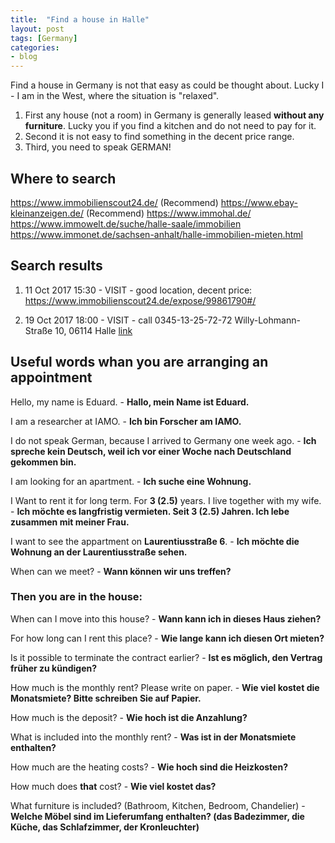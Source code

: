 ```yaml
---
title:  "Find a house in Halle"
layout: post
tags: [Germany]
categories:
- blog
---
```


Find a house in Germany is not that easy as could be thought about. Lucky I - I am in the West, where the situation is "relaxed".

1.  First any house (not a room) in Germany is generally leased **without any furniture**. Lucky you if you find a kitchen and do not need to pay for it. 
1.  Second it is not easy to find something in the decent price range.
1.  Third, you need to speak GERMAN!

## Where to search

https://www.immobilienscout24.de/ (Recommend)
https://www.ebay-kleinanzeigen.de/ (Recommend)
https://www.immohal.de/
https://www.immowelt.de/suche/halle-saale/immobilien
https://www.immonet.de/sachsen-anhalt/halle-immobilien-mieten.html

## Search results

1. 11 Oct 2017 15:30 - VISIT - good location, decent price:  https://www.immobilienscout24.de/expose/99861790#/

1. 19 Oct 2017 18:00 - VISIT - call 0345-13-25-72-72 Willy-Lohmann-Straße 10, 06114 Halle [link](https://www.immobilienscout24.de/expose/93808739)

## Useful words whan you are arranging an appointment

Hello, my name is Eduard. - **Hallo, mein Name ist Eduard.**

I am a researcher at IAMO. - **Ich bin Forscher am IAMO.**

I do not speak German, because I arrived to Germany one week ago. - **Ich spreche kein Deutsch, weil ich vor einer Woche nach Deutschland gekommen bin.**

I am looking for an apartment. - **Ich suche eine Wohnung.**

I Want to rent it for long term. For __3 (2.5)__ years. I live together with my wife. - **Ich möchte es langfristig vermieten. Seit __3 (2.5)__ Jahren. Ich lebe zusammen mit meiner Frau.**

I want to see the appartment on __Laurentiusstraße 6__. - **Ich möchte die Wohnung an __der Laurentiusstraße__ sehen.**

When can we meet? - **Wann können wir uns treffen?**

### Then you are in the house:

When can I move into this house? - **Wann kann ich in dieses Haus ziehen?**

For how long can I rent this place? - **Wie lange kann ich diesen Ort mieten?**

Is it possible to terminate the contract earlier? - **Ist es möglich, den Vertrag früher zu kündigen?**

How much is the monthly rent? Please write on paper. - **Wie viel kostet die Monatsmiete? Bitte schreiben Sie auf Papier.**

How much is the deposit? - **Wie hoch ist die Anzahlung?**

What is included into the monthly rent? - **Was ist in der Monatsmiete enthalten?**

How much are the heating costs? - **Wie hoch sind die Heizkosten?**

How much does __that__ cost? - **Wie viel kostet das?**

What furniture is included? (Bathroom, Kitchen, Bedroom, Chandelier) - **Welche Möbel sind im Lieferumfang enthalten? (das Badezimmer, die Küche, das Schlafzimmer, der Kronleuchter)**



